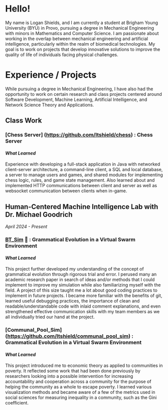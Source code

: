 # Hello!
My name is Logan Shields, and I am currently a student at Brigham Young University (BYU) in Provo, pursuing a degree in Mechanical Engineering with minors in Mathematics and Computer Science. I am passionate about working in the overlap between mechanical engineering and artificial intelligence, particularly within the realm of biomedical technologies. My goal is to work on projects that develop innovative solutions to improve the quality of life of individuals facing physical challenges.

# Experience / Projects
While pursuing a degree in Mechanical Engineering, I have also had the opportunity to work on certain research and class projects centered around Software Development, Machine Learning, Artificial Intelligence, and Network Science Theory and Applications.

## Class Work
### [Chess Server] (https://github.com/ltshield/chess) : Chess Server

#### *What Learned*
Experience with developing a full-stack application in Java with networked client-server architecture, a command-line client, a SQL and local database, a server to manage users and games, and shared modules for implementing chess logic, rules, and game state management. Also learned about and implemented HTTP communications between client and server as well as websocket communication between clients when in-game.

## Human-Centered Machine Intelligence Lab with Dr. Michael Goodrich 
*April 2024 - Present*

### [BT_Sim](https://github.com/ltshield/bt_sim) 🐜 : Grammatical Evolution in a Virtual Swarm Environment

#### *What Learned*

This project further developed my understanding of the concept of grammatical evolution through rigorous trial and error. I perused many an academic research paper in search of ideas and/or methods that I could implement to improve my simulation while also familiarizing myself with the field. A project of this size taught me a lot about good coding practices to implement in future projects. I became more familiar with the benefits of git, learned useful debugging practices, the importance of clean and readable/understandable code with inlaid comment explanations, and even strengthened effective communication skills with my team members as we all individually tried our hand at the project.

### [Communal_Pool_Sim] (https://github.com/ltshield/communal_pool_sim) : Grammatical Evolution in a Virtual Swarm Environment

#### *What Learned*

This project introduced me to economic theory as applied to communities in poverty. It reflected some work that had been done previously by researchers looking into a possible intervention for increasing accountability and cooperation across a community for the purpose of helping the community as a whole to escape poverty. I learned various visualization methods and became aware of a few of the metrics used in social sciences for measuring inequality in a community, such as the Gini coefficient.

<!--
maybe include a comment about how we discovered that we were doing two different kinds of grammatical evolution and got to learn from that
-->

<!--
# SantaFe
One such project is found in 
-->

<!--
**ltshield/ltshield** is a ✨ _special_ ✨ repository because its `README.md` (this file) appears on your GitHub profile.

Here are some ideas to get you started:

- 🔭 I’m currently working on ...
- 🌱 I’m currently learning ...
- 👯 I’m looking to collaborate on ...
- 🤔 I’m looking for help with ...
- 💬 Ask me about ...
- 📫 How to reach me: ...
- 😄 Pronouns: ...
- ⚡ Fun fact: ...
-->
